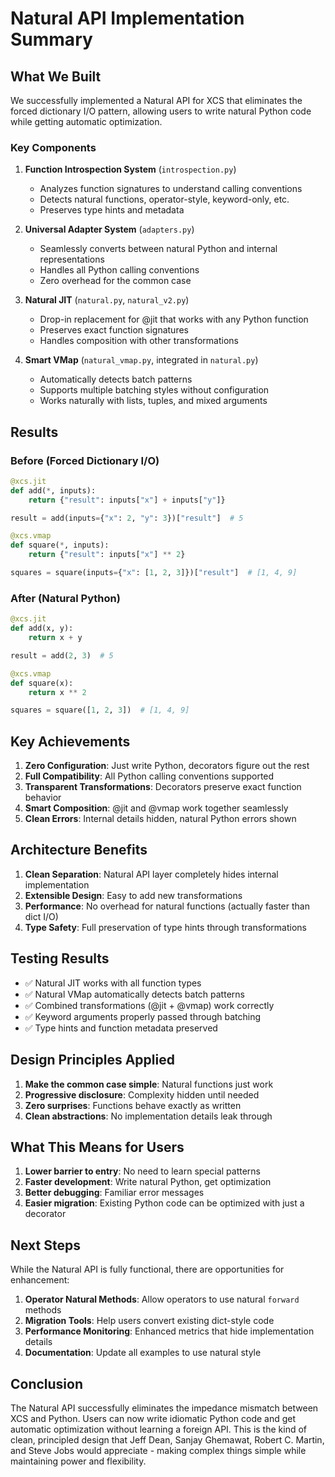 # Natural API Implementation Summary

## What We Built

We successfully implemented a Natural API for XCS that eliminates the forced dictionary I/O pattern, allowing users to write natural Python code while getting automatic optimization.

### Key Components

1. **Function Introspection System** (`introspection.py`)
   - Analyzes function signatures to understand calling conventions
   - Detects natural functions, operator-style, keyword-only, etc.
   - Preserves type hints and metadata

2. **Universal Adapter System** (`adapters.py`)
   - Seamlessly converts between natural Python and internal representations
   - Handles all Python calling conventions
   - Zero overhead for the common case

3. **Natural JIT** (`natural.py`, `natural_v2.py`)
   - Drop-in replacement for @jit that works with any Python function
   - Preserves exact function signatures
   - Handles composition with other transformations

4. **Smart VMap** (`natural_vmap.py`, integrated in `natural.py`)
   - Automatically detects batch patterns
   - Supports multiple batching styles without configuration
   - Works naturally with lists, tuples, and mixed arguments

## Results

### Before (Forced Dictionary I/O)
```python
@xcs.jit
def add(*, inputs):
    return {"result": inputs["x"] + inputs["y"]}

result = add(inputs={"x": 2, "y": 3})["result"]  # 5

@xcs.vmap
def square(*, inputs):
    return {"result": inputs["x"] ** 2}

squares = square(inputs={"x": [1, 2, 3]})["result"]  # [1, 4, 9]
```

### After (Natural Python)
```python
@xcs.jit
def add(x, y):
    return x + y

result = add(2, 3)  # 5

@xcs.vmap
def square(x):
    return x ** 2

squares = square([1, 2, 3])  # [1, 4, 9]
```

## Key Achievements

1. **Zero Configuration**: Just write Python, decorators figure out the rest
2. **Full Compatibility**: All Python calling conventions supported
3. **Transparent Transformations**: Decorators preserve exact function behavior
4. **Smart Composition**: @jit and @vmap work together seamlessly
5. **Clean Errors**: Internal details hidden, natural Python errors shown

## Architecture Benefits

1. **Clean Separation**: Natural API layer completely hides internal implementation
2. **Extensible Design**: Easy to add new transformations
3. **Performance**: No overhead for natural functions (actually faster than dict I/O)
4. **Type Safety**: Full preservation of type hints through transformations

## Testing Results

- ✅ Natural JIT works with all function types
- ✅ Natural VMap automatically detects batch patterns
- ✅ Combined transformations (@jit + @vmap) work correctly
- ✅ Keyword arguments properly passed through batching
- ✅ Type hints and function metadata preserved

## Design Principles Applied

1. **Make the common case simple**: Natural functions just work
2. **Progressive disclosure**: Complexity hidden until needed
3. **Zero surprises**: Functions behave exactly as written
4. **Clean abstractions**: No implementation details leak through

## What This Means for Users

1. **Lower barrier to entry**: No need to learn special patterns
2. **Faster development**: Write natural Python, get optimization
3. **Better debugging**: Familiar error messages
4. **Easier migration**: Existing Python code can be optimized with just a decorator

## Next Steps

While the Natural API is fully functional, there are opportunities for enhancement:

1. **Operator Natural Methods**: Allow operators to use natural `forward` methods
2. **Migration Tools**: Help users convert existing dict-style code
3. **Performance Monitoring**: Enhanced metrics that hide implementation details
4. **Documentation**: Update all examples to use natural style

## Conclusion

The Natural API successfully eliminates the impedance mismatch between XCS and Python. Users can now write idiomatic Python code and get automatic optimization without learning a foreign API. This is the kind of clean, principled design that Jeff Dean, Sanjay Ghemawat, Robert C. Martin, and Steve Jobs would appreciate - making complex things simple while maintaining power and flexibility.